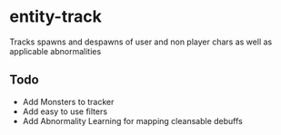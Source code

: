 # entity-track
Tracks spawns and despawns of user and non player chars as well as applicable abnormalities


## Todo
- Add Monsters to tracker
- Add easy to use filters
- Add Abnormality Learning for mapping cleansable debuffs